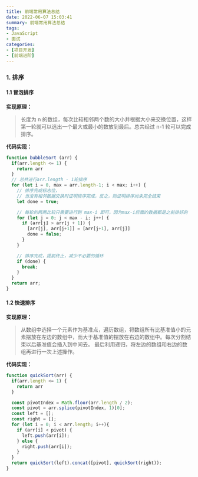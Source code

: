 ```yaml
---
title: 前端常用算法总结
date: 2022-06-07 15:03:41
summary: 前端常用算法总结
tags:
- JavaScript
- 面试
categories:
- [项目开发]
- [前端进阶]
---
```


### 1. 排序
#### 1.1 冒泡排序
**实现原理：**
> 长度为 n 的数组，每次比较相邻两个数的大小并根据大小来交换位置，这样第一轮就可以选出一个最大或最小的数放到最后。总共经过 n-1 轮可以完成排序。

**代码实现：**
```js
function bubbleSort (arr) {
  if(arr.length <= 1) {
    return arr
  }
  // 总共进行arr.length - 1轮排序
  for (let i = 0, max = arr.length-1; i < max; i++) {
    // 排序完成标志位，
    // 当没有相邻数据交换时证明排序完成，反之，则证明排序尚未完全结束
    let done = true;

    // 每轮的两两比较只需要进行到 max-i 即可，因为max-i后面的数据都是之前排好的
    for (let j = 0; j < max - i; j++) {
      if (arr[j] > arr[j + 1]) {
        [arr[j], arr[j+1]] = [arr[j+1], arr[j]]
        done = false;
      }
    }

    // 排序完成，提前终止，减少不必要的循环
    if (done) {
      break;
    }
  }
  return arr;
}
```

#### 1.2 快速排序
**实现原理：**
> 从数组中选择一个元素作为基准点，遍历数组，将数组所有比基准值小的元素摆放在左边的数组中，而大于基准值的摆放在右边的数组中。每次分割结束以后基准值会插入到中间去。
最后利用递归，将左边的数组和右边的数组再进行一次上述操作。

**代码实现：**
```js
function quickSort(arr) {
  if(arr.length <= 1) {
    return arr
  }

  const pivotIndex = Math.floor(arr.length / 2);
  const pivot = arr.splice(pivotIndex, 1)[0];
  const left = [];
  const right = [];
  for (let i = 0; i < arr.length; i++){
    if (arr[i] < pivot) {
      left.push(arr[i]);
    } else {
      right.push(arr[i]);
    }
  }
  return quickSort(left).concat([pivot], quickSort(right));
}
```